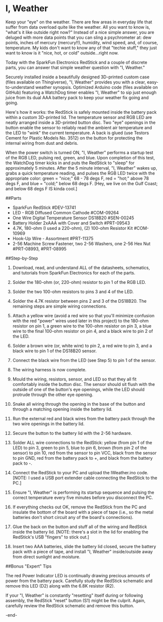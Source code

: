 # I, Weather

Keep your "eye" on the weather. There are few areas in everyday life that suffer from data overload quite like the weather. All you want to know is, "what's it like outside right now?" Instead of a nice simple answer, you are deluged with more data points that you can sling a psychrometer at: dew points, inches of mercury (mercury!!), humidity, wind speed, and, of course, temperature. My kids don't want to know any of that "techie stuff," they just want to know is it "nice, hot, or cold" outside...right now.

Today with the SparkFun Electronics RedStick and a couple of discrete parts, you can answer that simple weather question with "I, Weather."

Securely installed inside a beautifully designed 3D-printed custom case (files available on Thingiverse), "I, Weather" provides you with a clear, easy-to-understand weather synopsis. Optimized Arduino code (files available on GitHub) featuring a WatchDog timer enables "I, Weather" to sip just enough juice from its dual AAA battery pack to keep your weather fix going and going.

Here's how it works: the RedStick is safely mounted inside the battery pack within a custom 3D-printed lid. The temperature sensor and RGB LED are neatly arranged inside a 3D-printed button disc. Two "eye" openings in the button enable the sensor to reliably read the ambient air temperature and the LED to "wink" the current temperature. A back is glued (use Testors Cement for Plastic Models No. 3512) on the button for protecting the internal wiring from dust and debris.

When the power switch is turned ON, "I, Weather" performs a startup test of the RGB LED, pulsing red, green, and blue. Upon completion of this test, the WatchDog timer kicks in and puts the RedStick to "sleep" for approximately 5 minutes. After the 5 minute interval, "I, Weather" wakes up, grabs a quick temperature reading, and pulses the RGB LED twice with the appropriate color: green = "nice;" 68 - 78 degs F, red = "hot;" above 78 degs F, and blue = "cold;" below 68 degs F. [Hey, we live on the Gulf Coast; and below 68 degs F IS kinda cool.]

##Parts

* SparkFun RedStick #DEV-13741
* LED - RGB Diffused Common Cathode #COM-09264
* One Wire Digital Temperature Sensor DS18B20 #SEN-00245
* Battery Holder 2xAAA with Cover and Switch #PRT-09543
* 4.7K, 180-ohm (I used a 220-ohm), (2) 100-ohm Resistor Kit #COM-10969
* Hook-Up Wire - Assortment #PRT-11375
* 2-56 Machine Screw Fastener, two 2-56 Washers, one 2-56 Hex Nut #PRT-08993, #PRT-08995

##Step-by-Step

1. Download, read, and understand ALL of the datasheets, schematics, and tutorials from SparkFun Electronics for each of the parts.

2. Solder the 180-ohm (or, 220-ohm) resistor to pin 1 of the RGB LED.

3. Solder the two 100-ohm resistors to pins 3 and 4 of the LED.

4. Solder the 4.7K resistor between pins 2 and 3 of the DS18B20. The remaining steps are simple wiring connections.

5. Attach a yellow wire (avoid a red wire so that you'll minimize confusion with the red "power" wires used later in this project) to the 180-ohm resistor on pin 1, a green wire to the 100-ohm resistor on pin 3, a blue wire to the final 100-ohm resistor on pin 4, and a black wire to pin 2 of the LED.

6. Solder a brown wire (or, white wire) to pin 2, a red wire to pin 3, and a black wire to pin 1 of the DS18B20 sensor.

7. Connect the black wire from the LED (see Step 5) to pin 1 of the sensor.

8. The wiring harness is now complete.

9. Mould the wiring, resistors, sensor, and LED so that they all fit comfortably inside the button disc. The sensor should sit flush with the outside of one of the button's eye openings, while the LED should protrude through the other eye opening.

10. Snake all wiring through the opening in the base of the button and through a matching opening inside the battery lid.

11. Run the external red and black wires from the battery pack through the two wire openings in the battery lid.

12. Secure the button to the battery lid with the 2-56 hardware.

13. Solder ALL wire connections to the RedStick: yellow (from pin 1 of the LED) to pin 3, green to pin 5, blue to pin 6, brown (from pin 2 of the sensor) to pin 10, red from the sensor to pin VCC, black from the sensor to pin GND, red from the battery pack to +, and black from the battery pack to -.

14. Connect the RedStick to your PC and upload the IWeather.ino code. [NOTE: I used a USB port extender cable connecting the RedStick to the PC.]

15. Ensure "I, Weather" is performing its startup sequence and pulsing the correct temperature every five minutes before you disconnect the PC.

16. If everything checks out OK, remove the RedStick from the PC and insulate the bottom of the board with a piece of tape (i.e., so the metal batteries don't short circuit any of the board's connections).

17. Glue the back on the button and stuff all of the wiring and RedStick inside the battery lid. [NOTE: there's a slot in the lid for enabling the RedStick's USB "fingers" to stick out.]

18. Insert two AAA batteries, slide the battery lid closed, secure the battery pack with a piece of tape, and install "I, Weather" inside/outside away from direct sunlight and moisture.

##Bonus "Expert" Tips

The red Power Indicator LED is continually drawing precious amounts of power from the battery pack. Carefully study the RedStick schematic and remove this LED (D2) along with the 6.8K resistor (R2).

If your "I, Weather" is constantly "resetting" itself during or following assembly, the RedStick "reset" button (S1) might be the culprit. Again, carefully review the RedStick schematic and remove this button.

-end-
